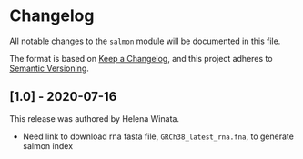# Changelog

All notable changes to the `salmon` module will be documented in this file.

The format is based on [Keep a Changelog](https://keepachangelog.com/en/1.0.0/),
and this project adheres to [Semantic Versioning](https://semver.org/spec/v2.0.0.html).

## [1.0] - 2020-07-16

This release was authored by Helena Winata.

<!-- TODO: Explain each important module design decision below. -->

- Need link to download rna fasta file, `GRCh38_latest_rna.fna`, to generate salmon index
